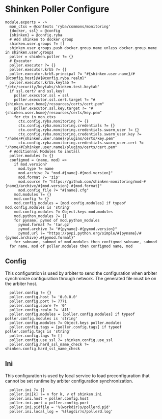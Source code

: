 
# Shinken Poller Configure

    module.exports = ->
      mon_ctxs = @contexts 'ryba/commons/monitoring'
      {docker, ssl} = @config
      {shinken} = @config.ryba
      # Add shinken to docker group
      shinken.user.groups ?= []
      shinken.user.groups.push docker.group.name unless docker.group.name in shinken.user.groups
      poller = shinken.poller ?= {}
      # Executor
      poller.executor ?= {}
      poller.executor.krb5 ?= {}
      poller.executor.krb5.principal ?= "#{shinken.user.name}/#{@config.host}@#{@config.ryba.realm}"
      poller.executor.krb5.keytab ?= "/etc/security/keytabs/shinken.test.keytab"
      if ssl.cert? and ssl.key?
        poller.executor.ssl = ssl
        poller.executor.ssl.cert.target ?= "#{shinken.user.home}/resources/certs/cert.pem"
        poller.executor.ssl.key.target ?= "#{shinken.user.home}/resources/certs/key.pem"
        for ctx in mon_ctxs
          ctx.config.ryba.monitoring ?= {}
          ctx.config.ryba.monitoring.credentials ?= {}
          ctx.config.ryba.monitoring.credentials.swarm_user ?= {}
          ctx.config.ryba.monitoring.credentials.swarm_user.key ?= "/home/#{shinken.user.name}/plugins/certs/key.pem"
          ctx.config.ryba.monitoring.credentials.swarm_user.cert ?= "/home/#{shinken.user.name}/plugins/certs/cert.pem"
      # Additionnal Modules to install
      poller.modules ?= {}
      configmod = (name, mod) =>
        if mod.version?
          mod.type ?= name
          mod.archive ?= "mod-#{name}-#{mod.version}"
          mod.format ?= 'zip'
          mod.source ?= "https://github.com/shinken-monitoring/mod-#{name}/archive/#{mod.version}.#{mod.format}"
          mod.config_file ?= "#{name}.cfg"
        mod.modules ?= {}
        mod.config ?= {}
        mod.config.modules = [mod.config.modules] if typeof mod.config.modules is 'string'
        mod.config.modules ?= Object.keys mod.modules
        mod.python_modules ?= {}
        for pyname, pymod of mod.python_modules
          pymod.format ?= 'tar.gz'
          pymod.archive ?= "#{pyname}-#{pymod.version}"
          pymod.url ?= "https://pypi.python.org/simple/#{pyname}/#{pymod.archive}.#{pymod.format}"
        for subname, submod of mod.modules then configmod subname, submod
      for name, mod of poller.modules then configmod name, mod

## Config

This configuration is used by arbiter to send the configuration when arbiter
synchronize configuration through network. The generated file must be on the
arbiter host.

      poller.config ?= {}
      poller.config.host ?= '0.0.0.0'
      poller.config.port ?= 7771
      poller.config.spare ?= '0'
      poller.config.realm ?= 'All'
      poller.config.modules = [poller.config.modules] if typeof poller.config.modules is 'string'
      poller.config.modules ?= Object.keys poller.modules
      poller.config.tags = [poller.config.tags] if typeof poller.config.tags is 'string'
      poller.config.tags ?= []
      poller.config.use_ssl ?= shinken.config.use_ssl
      poller.config.hard_ssl_name_check ?= shinken.config.hard_ssl_name_check

## Ini

This configuration is used by local service to load preconfiguration that cannot
be set runtime by arbiter configuration synchronization.

      poller.ini ?= {}
      poller.ini[k] ?= v for k, v of shinken.ini
      poller.ini.host = poller.config.host
      poller.ini.port = poller.config.port
      poller.ini.pidfile = '%(workdir)s/pollerd.pid'
      poller.ini.local_log = '%(logdir)s/pollerd.log'
